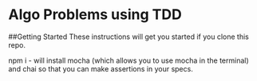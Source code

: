 # Algo Problems using TDD

##Getting Started
These instructions will get you started if you clone this repo.

npm i - will install mocha (which allows you to use mocha in the terminal) and chai so that you can make assertions in your specs. 

